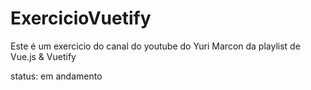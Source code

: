 # ExercicioVuetify

  Este é um exercicio do canal do youtube do Yuri Marcon
  da playlist de Vue.js & Vuetify
  
  status: em andamento
